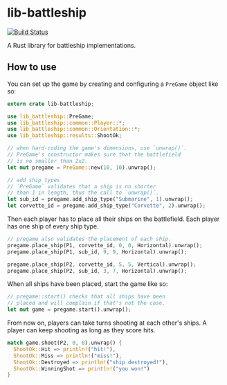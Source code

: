 # lib-battleship
[![Build Status](https://travis-ci.org/Leopard2A5/lib-battleship.svg?branch=master)](https://travis-ci.org/Leopard2A5/lib-battleship)

A Rust library for battleship implementations.

## How to use
You can set up the game by creating and configuring a `PreGame` object like so:
```rust
extern crate lib-battleship;

use lib_battleship::PreGame;
use lib_battleship::common::Player::*;
use lib_battleship::common::Orientation::*;
use lib_battleship::results::ShootOk;

// when hard-coding the game's dimensions, use `unwrap()`.
// PreGame's constructor makes sure that the battlefield
// is no smaller than 2x2.
let mut pregame = PreGame::new(10, 10).unwrap();

// add ship types
// `PreGame` validates that a ship is no shorter
// than 1 in length, thus the call to `unwrap()`.
let sub_id = pregame.add_ship_type("Submarine", 1).unwrap();
let corvette_id = pregame.add_ship_type("Corvette", 2).unwrap();
```

Then each player has to place all their ships on the battlefield. Each player has one ship of every ship type.

```rust
// pregame also validates the placement of each ship.
pregame.place_ship(P1, corvette_id, 0, 0, Horizontal).unwrap();
pregame.place_ship(P1, sub_id, 9, 9, Horizontal).unwrap();

pregame.place_ship(P2, corvette_id, 5, 5, Vertical).unwrap();
pregame.place_ship(P2, sub_id, 3, 7, Horizontal).unwrap();
```

When all ships have been placed, start the game like so:

```rust
// pregame::start() checks that all ships have been
// placed and will complain if that's not the case.
let mut game = pregame.start().unwrap();
```

From now on, players can take turns shooting at each other's ships. A player can keep shooting as long as they score hits.

```rust
match game.shoot(P2, 0, 0).unwrap() {
  ShootOk::Hit => println!("hit!"),
  ShootOk::Miss => println!("miss!"),
  ShootOk::Destroyed => println!("ship destroyed!"),
  ShootOk::WinningShot => println!("you won!")
}
```

